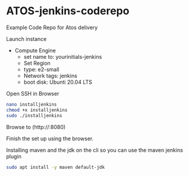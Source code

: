 # ATOS-jenkins-coderepo
Example Code Repo for Atos delivery

Launch instance
- Compute Engine
  - set name to: yourinitials-jenkins
  - Set Region
  - type: e2-small
  - Network tags: jenkins
  - boot disk: Ubunti 20.04 LTS

Open SSH in Browser

```bash
nano installjenkins
chmod +x installjenkins
sudo ./installjenkins
```


Browse to (http://<your-external-ip>:8080)

Finish the set up using the browser.

Installing maven and the jdk on the cli so you can use the maven jenkins plugin

```bash
sudo apt install -y maven default-jdk
```
